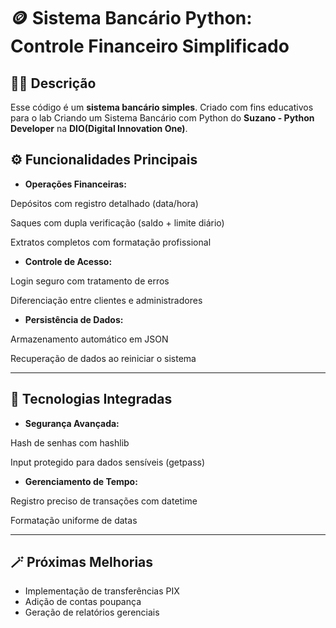 # 🪙 Sistema Bancário Python: Controle Financeiro Simplificado

## ✍🏻 Descrição 

Esse código é um **sistema bancário simples**. Criado com fins educativos para o lab Criando um Sistema Bancário com Python do **Suzano - Python Developer** na **DIO(Digital Innovation One)**.

## ⚙️ Funcionalidades Principais

- **Operações Financeiras:**

Depósitos com registro detalhado (data/hora)

Saques com dupla verificação (saldo + limite diário)

Extratos completos com formatação profissional

- **Controle de Acesso:**

Login seguro com tratamento de erros

Diferenciação entre clientes e administradores

- **Persistência de Dados:**

Armazenamento automático em JSON

Recuperação de dados ao reiniciar o sistema

---

## 💾 Tecnologias Integradas

- **Segurança Avançada:**

Hash de senhas com hashlib

Input protegido para dados sensíveis (getpass)

- **Gerenciamento de Tempo:**

Registro preciso de transações com datetime

Formatação uniforme de datas

---

## 🪄 Próximas Melhorias
- Implementação de transferências PIX
- Adição de contas poupança
- Geração de relatórios gerenciais
